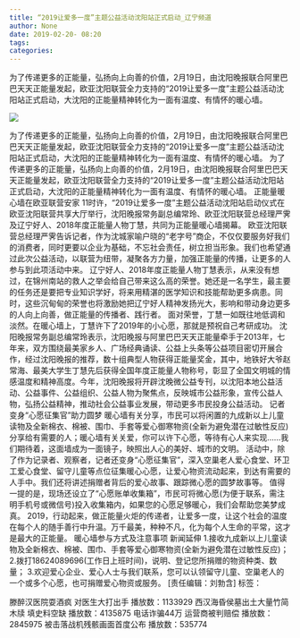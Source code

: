 ```yaml
---
title: “2019让爱多一度”主题公益活动沈阳站正式启动_辽宁频道
author: None
date: 2019-02-20- 08:20
tags: 
categories: 
---
```

为了传递更多的正能量，弘扬向上向善的价值，2月19日，由沈阳晚报联合阿里巴巴天天正能量发起，欧亚沈阳联营全力支持的“2019让爱多一度”主题公益活动沈阳站正式启动，大沈阳的正能量精神转化为一面有温度、有情怀的暖心墙。
<!-- more -->
                
<img align="center" border="0" src="http://p2.ifengimg.com/a/2016/0810/204c433878d5cf9size1_w16_h16.png" />
                
            
为了传递更多的正能量，弘扬向上向善的价值，2月19日，由沈阳晚报联合阿里巴巴天天正能量发起，欧亚沈阳联营全力支持的“2019让爱多一度”主题公益活动沈阳站正式启动，大沈阳的正能量精神转化为一面有温度、有情怀的暖心墙。
为了传递更多的正能量，弘扬向上向善的价值，2月19日，由沈阳晚报联合阿里巴巴天天正能量发起，欧亚沈阳联营全力支持的“2019让爱多一度”主题公益活动沈阳站正式启动，大沈阳的正能量精神转化为一面有温度、有情怀的暖心墙。
正能量暖心墙在欧亚联营安家
11时许，“2019让爱多一度”主题公益活动沈阳站启动仪式在欧亚沈阳联营共享大厅举行，沈阳晚报常务副总编常玲、欧亚沈阳联营总经理严霁及辽宁好人、2018年度正能量人物丁慧，共同为正能量暖心墙揭幕。
欧亚沈阳联营总经理严霁告诉记者，作为沈城家喻户晓的“老字号”商企，不仅仅要服务好我们的消费者，同时更要以企业为基础，不忘社会责任，树立担当形象。我们也希望通过此次公益活动，以联营为纽带，凝聚各方力量，加强正能量的传播，让更多的人参与到此项活动中来。
辽宁好人、2018年度正能量人物丁慧表示，从来没有想过，在锦州南站的救人之举会给自己带来这么高的荣誉。她还是一名学生，最主要的任务还是要把专业知识学好，将来用精湛的医学知识和技能帮助更多病患。同时，这些沉甸甸的荣誉也将激励她把辽宁好人精神发扬光大，影响和带动身边更多的人向上向善，做正能量的传播者、践行者。
面对荣誉，丁慧一如既往地低调和淡然。在暖心墙上，丁慧许下了2019年的小心愿，那就是预祝自己考研成功。
沈阳晚报常务副总编常玲表示，沈阳晚报与阿里巴巴天天正能量牵手于2013年，七年来，双方围绕最美家乡人、广场经典诵读、公益上头条等公益项目密切开展合作，经过沈阳晚报的推荐，数十组典型人物获得正能量奖金，其中，地铁好大爷赵常海、最美大学生丁慧先后获得全国年度正能量人物称号，彰显了全国文明城的情感温度和精神高度。今年，沈阳晚报将开辟沈晚微公益专刊，以沈阳本地公益活动、公益事件、公益组织、公益人物为聚焦点，反映城市公益形象，宣传公益人物，弘扬公益精神，推动社会公益事业发展，带动更多市民投身公益活动。
记者变身“心愿征集官”助力圆梦
暖心墙有关分享，市民可以将闲置的九成新以上儿童读物及全新棉衣、棉被、围巾、手套等爱心御寒物资(全新为避免潜在过敏性反应)分享给有需要的人；暖心墙有关关爱，你可以许下心愿，等待有心人来实现……我们期待着，这面墙成为一面镜子，映照出人心的美好、城市的文明。
活动中，除了作为记录者、观察者，记者还变身“心愿征集官”，深入空巢老人爱心食堂、环卫工爱心食堂、留守儿童等点位征集暖心心愿，让爱心物资流动起来，到达有需要的人手中。我们还将讲述捐赠者背后的爱心故事、跟踪微心愿的圆梦故事等。
值得一提的是，现场还设立了“心愿账单收集箱”，市民可将微心愿(为便于联系，需注明手机号或微信号)投入收集箱内，如果您的心愿足够暖心，我们会帮助您美梦成真。
2019，行动起来，做正能量火炬的传递者，让爱多一度，让这个社会的温度在每个人的随手善行中升温。万千最美，种种不凡，化为每个人生命的平常，这才是最大的正能量。
暖心墙参与方式及注意事项
新闻延伸
1.接收九成新以上儿童读物及全新棉衣、棉被、围巾、手套等爱心御寒物资(全新为避免潜在过敏性反应)；
2.拨打18624089696(工作日上班时间)，说明、登记您所捐赠的物资种类、数量；
3.欢迎爱心企业、爱心人士与我们联系，您可以认领留守儿童、空巢老人的一个或多个心愿，也可捐赠爱心物资或服务。
[责任编辑：刘勃含]
标签：
 
             
滕醉汉医院耍酒疯 对医生大打出手
播放数：1133929
西汉海昏侯墓出土大量竹简木牍 填史料空缺
播放数：4135875
电话诈骗44万 运营商被判赔偿
播放数：2845975
被击落战机残骸画面首度公布
播放数：535774
